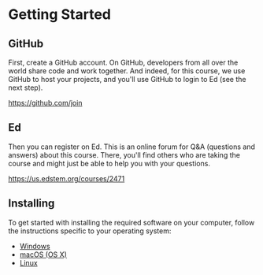 # Getting Started

## GitHub

First, create a GitHub account. On GitHub, developers from all over the world share code and work together. And indeed, for this course, we use GitHub to host your projects, and you'll use GitHub to login to Ed (see the next step).

<https://github.com/join>


## Ed

Then you can register on Ed. This is an online forum for Q&A (questions and answers) about this course. There, you'll find others who are taking the course and might just be able to help you with your questions.

<https://us.edstem.org/courses/2471>


## Installing

To get started with installing the required software on your computer, follow the instructions specific to your operating system:

- [Windows](/install/windows)
- [macOS (OS X)](/install/macos)
- [Linux](/install/linux)

